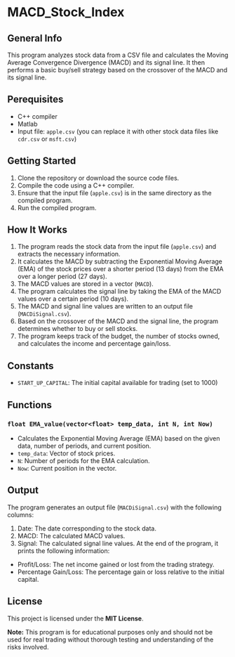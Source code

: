 # MACD_Stock_Index

## General Info
This program analyzes stock data from a CSV file and calculates the Moving Average Convergence Divergence (MACD) and its signal line.
It then performs a basic buy/sell strategy based on the crossover of the MACD and its signal line.

## Perequisites
- C++ compiler
- Matlab
- Input file: `apple.csv` (you can replace it with other stock data files like `cdr.csv` or `msft.csv`)

## Getting Started
1. Clone the repository or download the source code files.
2. Compile the code using a C++ compiler.
3. Ensure that the input file (`apple.csv`) is in the same directory as the compiled program.
4. Run the compiled program.

## How It Works
1. The program reads the stock data from the input file (`apple.csv`) and extracts the necessary information.
2. It calculates the MACD by subtracting the Exponential Moving Average (EMA) of the stock prices over a shorter period (13 days) from the EMA over a longer period (27 days).
3. The MACD values are stored in a vector (`MACD`).
4. The program calculates the signal line by taking the EMA of the MACD values over a certain period (10 days).
5. The MACD and signal line values are written to an output file (`MACDiSignal.csv`).
6. Based on the crossover of the MACD and the signal line, the program determines whether to buy or sell stocks.
7. The program keeps track of the budget, the number of stocks owned, and calculates the income and percentage gain/loss.

## Constants
- `START_UP_CAPITAL`: The initial capital available for trading (set to 1000)

## Functions
### `float EMA_value(vector<float> temp_data, int N, int Now)`
- Calculates the Exponential Moving Average (EMA) based on the given data, number of periods, and current position.
- `temp_data`: Vector of stock prices.
- `N`: Number of periods for the EMA calculation.
- `Now`: Current position in the vector.

## Output

The program generates an output file (`MACDiSignal.csv`) with the following columns:

1. Date: The date corresponding to the stock data.
2. MACD: The calculated MACD values.
3. Signal: The calculated signal line values.
At the end of the program, it prints the following information:

- Profit/Loss: The net income gained or lost from the trading strategy.
- Percentage Gain/Loss: The percentage gain or loss relative to the initial capital.

## License
This project is licensed under the **MIT License**.

**Note:** This program is for educational purposes only and should not be used for real trading without thorough testing and understanding of the risks involved.





